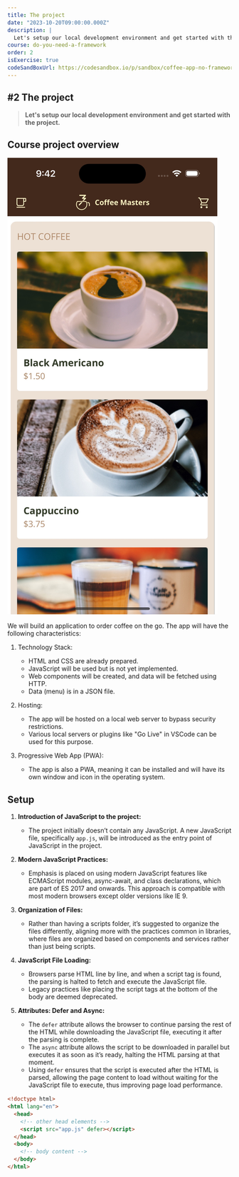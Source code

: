 ```yaml
---
title: The project
date: "2023-10-20T09:00:00.000Z"
description: |
  Let's setup our local development environment and get started with the project.
course: do-you-need-a-framework
order: 2
isExercise: true
codeSandBoxUrl: https://codesandbox.io/p/sandbox/coffee-app-no-framework-c6zxm2
---
```


## #2 The project

> **Let's setup our local development environment and get started with the project.**

## Course project overview

![Alt text](screen1.jpg)

We will build an application to order coffee on the go. The app will have the following characteristics:

1. Technology Stack:

   - HTML and CSS are already prepared.
   - JavaScript will be used but is not yet implemented.
   - Web components will be created, and data will be fetched using HTTP.
   - Data (menu) is in a JSON file.

2. Hosting:

   - The app will be hosted on a local web server to bypass security restrictions.
   - Various local servers or plugins like "Go Live" in VSCode can be used for this purpose.

3. Progressive Web App (PWA):
   - The app is also a PWA, meaning it can be installed and will have its own window and icon in the operating system.

## Setup

1. **Introduction of JavaScript to the project:**

   - The project initially doesn’t contain any JavaScript. A new JavaScript file, specifically `app.js`, will be introduced as the entry point of JavaScript in the project.

2. **Modern JavaScript Practices:**

   - Emphasis is placed on using modern JavaScript features like ECMAScript modules, async-await, and class declarations, which are part of ES 2017 and onwards. This approach is compatible with most modern browsers except older versions like IE 9.

3. **Organization of Files:**

   - Rather than having a scripts folder, it’s suggested to organize the files differently, aligning more with the practices common in libraries, where files are organized based on components and services rather than just being scripts.

4. **JavaScript File Loading:**

   - Browsers parse HTML line by line, and when a script tag is found, the parsing is halted to fetch and execute the JavaScript file.
   - Legacy practices like placing the script tags at the bottom of the body are deemed deprecated.

5. **Attributes: Defer and Async:**
   - The `defer` attribute allows the browser to continue parsing the rest of the HTML while downloading the JavaScript file, executing it after the parsing is complete.
   - The `async` attribute allows the script to be downloaded in parallel but executes it as soon as it’s ready, halting the HTML parsing at that moment.
   - Using `defer` ensures that the script is executed after the HTML is parsed, allowing the page content to load without waiting for the JavaScript file to execute, thus improving page load performance.

```html
<!doctype html>
<html lang="en">
  <head>
    <!-- other head elements -->
    <script src="app.js" defer></script>
  </head>
  <body>
    <!-- body content -->
  </body>
</html>
```
